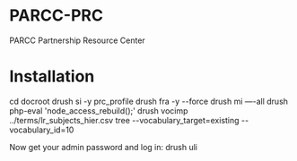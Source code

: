 PARCC-PRC
=========

PARCC Partnership Resource Center

Installation
============
cd docroot
drush si -y prc_profile
drush fra -y --force
drush mi —-all
drush php-eval 'node_access_rebuild();'
drush vocimp ../terms/lr_subjects_hier.csv tree --vocabulary_target=existing --vocabulary_id=10

Now get your admin password and log in:
drush uli

